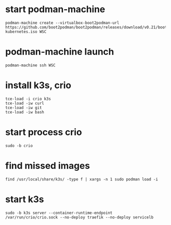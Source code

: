 # start podman-machine
```
podman-machine create --virtualbox-boot2podman-url https://github.com/boot2podman/boot2podman/releases/download/v0.21/boot2podman-kubernetes.iso WSC
```
# podman-machine launch
```
podman-machine ssh WSC
```
# install k3s, crio
```
tce-load -i crio k3s
tce-load -iw curl
tce-load -iw git
tce-load -iw bash

```
# start process crio
```
sudo -b crio
```
# find missed images
```
find /usr/local/share/k3s/ -type f | xargs -n 1 sudo podman load -i
```
# start k3s
```
sudo -b k3s server --container-runtime-endpoint /var/run/crio/crio.sock --no-deploy traefik --no-deploy servicelb
```